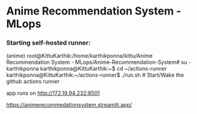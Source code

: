 # Anime Recommendation System - MLops






### Starting self-hosted runner:
(anime) root@KittuKarthik:/home/karthikponna/kittu/Anime Recommendation System - MLops/Anime-Recommendation-System# su - karthikponna
karthikponna@KittuKarthik:~$ cd ~/actions-runner
karthikponna@KittuKarthik:~/actions-runner$ ./run.sh     # Start/Wake the github actions runner


app runs on http://172.19.94.232:8501

https://animerecommedationsystem.streamlit.app/
